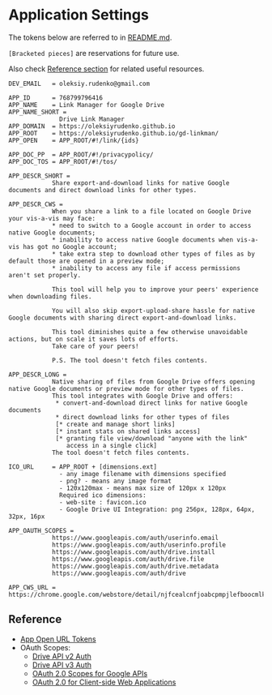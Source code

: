 # Application Settings

The tokens below are referred to in [README.md](README.md).

`[Bracketed pieces]` are reservations for future use.

Also check [Reference section](#reference) for related 
useful resources.

```text
DEV_EMAIL   = oleksiy.rudenko@gmail.com

APP_ID      = 768799796416
APP_NAME    = Link Manager for Google Drive
APP_NAME_SHORT =
              Drive Link Manager
APP_DOMAIN  = https://oleksiyrudenko.github.io
APP_ROOT    = https://oleksiyrudenko.github.io/gd-linkman/
APP_OPEN    = APP_ROOT/#!/link/{ids}

APP_DOC_PP  = APP_ROOT/#!/privacypolicy/
APP_DOC_TOS = APP_ROOT/#!/tos/

APP_DESCR_SHORT =
            Share export-and-download links for native Google documents and direct download links for other types.

APP_DESCR_CWS =
            When you share a link to a file located on Google Drive your vis-a-vis may face:
            * need to switch to a Google account in order to access native Google documents;
            * inability to access native Google documents when vis-a-vis has got no Google account;
            * take extra step to download other types of files as by default those are opened in a preview mode;
            * inability to access any file if access permissions aren't set properly.
            
            This tool will help you to improve your peers' experience when downloading files.
            
            You will also skip export-upload-share hassle for native Google documents with sharing direct export-and-download links.
            
            This tool diminishes quite a few otherwise unavoidable actions, but on scale it saves lots of efforts.
            Take care of your peers!
            
            P.S. The tool doesn't fetch files contents.

APP_DESCR_LONG =
            Native sharing of files from Google Drive offers opening native Google documents or preview mode for other types of files.
            This tool integrates with Google Drive and offers:
             * convert-and-download direct links for native Google documents
             * direct download links for other types of files
             [* create and manage short links]
             [* instant stats on shared links access]
             [* granting file view/download "anyone with the link" 
                access in a single click]
            The tool doesn't fetch files contents.

ICO_URL     = APP_ROOT + [dimensions.ext]
              - any image filename with dimensions specified
              - png? - means any image format
              - 120x120max - means max size of 120px x 120px
              Required ico dimensions:
              - web-site : favicon.ico
              - Google Drive UI Integration: png 256px, 128px, 64px, 32px, 16px

APP_OAUTH_SCOPES =
            https://www.googleapis.com/auth/userinfo.email
            https://www.googleapis.com/auth/userinfo.profile
            https://www.googleapis.com/auth/drive.install
            https://www.googleapis.com/auth/drive.file
            https://www.googleapis.com/auth/drive.metadata
            https://www.googleapis.com/auth/drive
            
APP_CWS_URL = https://chrome.google.com/webstore/detail/njfcealcnfjoabcpmpjlefboocmlkeae
```

## Reference

 * [App Open URL Tokens](https://developers.google.com/drive/v3/web/enable-sdk#open_url)
 * OAuth Scopes:
   - [Drive API v2 Auth](https://developers.google.com/drive/v2/web/about-auth)
   - [Drive API v3 Auth](https://developers.google.com/drive/v3/web/about-auth)
   - [OAuth 2.0 Scopes for Google APIs](https://developers.google.com/identity/protocols/googlescopes)
   - [OAuth 2.0 for Client-side Web Applications](https://developers.google.com/identity/protocols/OAuth2UserAgent)
 